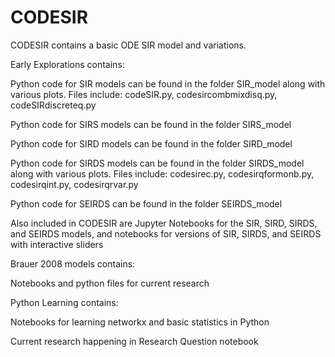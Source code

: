 # CODESIR
CODESIR contains a basic ODE SIR model and variations.

Early Explorations contains:

Python code for SIR models can be found in the folder SIR_model along with various plots. Files include: codeSIR.py, codesircombmixdisq.py, codeSIRdiscreteq.py

Python code for SIRS models can be found in the folder SIRS_model

Python code for SIRD models can be found in the folder SIRD_model

Python code for SIRDS models can be found in the folder SIRDS_model along with various plots. Files include: codesirec.py, codesirqformonb.py, codesirqint.py, codesirqrvar.py

Python code for SEIRDS can be found in the folder SEIRDS_model

Also included in CODESIR are Jupyter Notebooks for the SIR, SIRD, SIRDS, and SEIRDS models, and notebooks for versions of SIR, SIRDS, and SEIRDS with interactive sliders

Brauer 2008 models contains:

Notebooks and python files for current research

Python Learning contains:

Notebooks for learning networkx and basic statistics in Python

Current research happening in Research Question notebook
